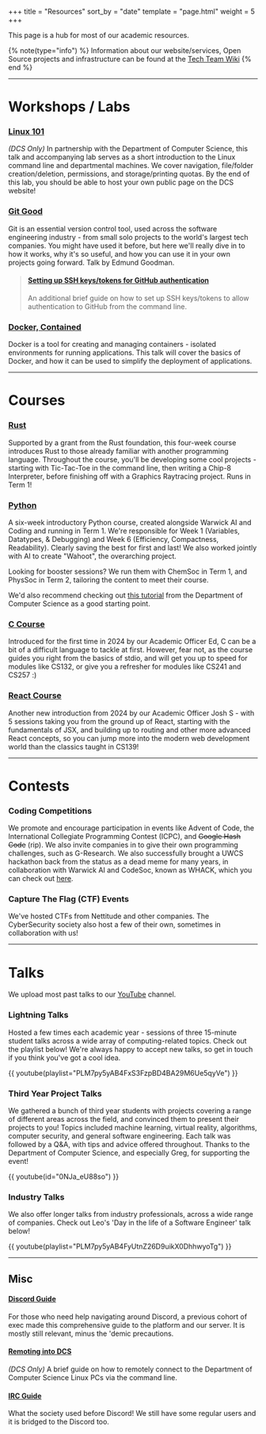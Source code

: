 +++
title = "Resources"
sort_by = "date"
template = "page.html"
weight = 5
+++

This page is a hub for most of our academic resources. 

{% note(type="info") %}
Information about our website/services, Open Source projects and infrastructure can be found at the [Tech Team Wiki](https://techteam.uwcs.co.uk/)
{% end %}

---

# Workshops / Labs

### [Linux 101](@/resources/linux-101/index.md)
*(DCS Only)* In partnership with the Department of Computer Science, this talk and accompanying lab serves as a short introduction to the Linux command line and departmental machines. We cover navigation, file/folder creation/deletion, permissions, and storage/printing quotas. By the end of this lab, you should be able to host your own public page on the DCS website!

### [Git Good](@/resources/git-good/index.md)
Git is an essential version control tool, used across the software engineering industry - from small solo projects to the world's largest tech companies. You might have used it before, but here we'll really dive in to how it works, why it's so useful, and how you can use it in your own projects going forward. Talk by Edmund Goodman.

> #### [Setting up SSH keys/tokens for GitHub authentication](@/resources/github-token-authentication/index.md)
> An additional brief guide on how to set up SSH keys/tokens to allow authentication to GitHub from the command line.

### [Docker, Contained](@/resources/docker.md)
Docker is a tool for creating and managing containers - isolated environments for running applications. This talk will cover the basics of Docker, and how it can be used to simplify the deployment of applications. 

---

# Courses

### [Rust](https://rs118.uwcs.co.uk)

Supported by a grant from the Rust foundation, this four-week course introduces Rust to those already familiar with another programming language. Throughout the course, you'll be developing some cool projects - starting with Tic-Tac-Toe in the command line, then writing a Chip-8 Interpreter, before finishing off with a Graphics Raytracing project. Runs in Term 1!

### [Python](https://go.uwcs.uk/python)

A six-week introductory Python course, created alongside Warwick AI and Coding and running in Term 1.
We're responsible for Week 1 (Variables, Datatypes, & Debugging) and Week 6 (Efficiency, Compactness, Readability). Clearly saving the best for first and last! We also worked jointly with AI to create "Wahoot", the overarching project.

Looking for booster sessions? We run them with ChemSoc in Term 1, and PhysSoc in Term 2, tailoring the content to meet their course.

We'd also recommend checking out [this tutorial](https://howtoprogram.dcs.warwick.ac.uk) from the Department of Computer Science as a good starting point.

### [C Course](https://github.com/search?q=owner%3ARexMortem+C_Course&type=repositories)

Introduced for the first time in 2024 by our Academic Officer Ed, C can be a bit of a difficult language to tackle at first. However, fear not, as the course guides you right from the basics of stdio, and will get you up to speed for modules like CS132, or give you a refresher for modules like CS241 and CS257 :)

### [React Course](https://readytoreact.net/)

Another new introduction from 2024 by our Academic Officer Josh S - with 5 sessions taking you from the ground up of React, starting with the fundamentals of JSX, and building up to routing and other more advanced React concepts, so you can jump more into the modern web development world than the classics taught in CS139!

---

# Contests
<!-- dead link, comment out when fixed -->
<!--
### [UWCS Challenge](https://challenge.uwcs.co.uk)
In both teaching terms, we run our own team programming challenge. 5 custom problems, in teams of up to 3, with prizes for the top 3 teams! Past problems can be found [here](https://github.com/UWCS/progcomps/releases). We've also designed our own online judge for automatic marking - [try it out](https://challenge.uwcs.co.uk)!
-->

### Coding Competitions

We promote and encourage participation in events like Advent of Code, the International Collegiate Programming Contest (ICPC), and ~~Google Hash Code~~ (rip). We also invite companies in to give their own programming challenges, such as G-Research. We also successfully brought a UWCS hackathon back from the status as a dead meme for many years, in collaboration with Warwick AI and CodeSoc, known as WHACK, which you can check out [here](https://warwickhack.co.uk/).

### Capture The Flag (CTF) Events

We've hosted CTFs from Nettitude and other companies. The CyberSecurity society also host a few of their own, sometimes in collaboration with us!

---

# Talks
We upload most past talks to our [YouTube](https://www.youtube.com/@warwickcomputing) channel.

### Lightning Talks

Hosted a few times each academic year - sessions of three 15-minute student talks across a wide array of computing-related topics. Check out the playlist below! We're always happy to accept new talks, so get in touch if you think you've got a cool idea.

{{ youtube(playlist="PLM7py5yAB4FxS3FzpBD4BA29M6Ue5qyVe") }}

### Third Year Project Talks

We gathered a bunch of third year students with projects covering a range of different areas across the field, and convinced them to present their projects to you! Topics included machine learning, virtual reality, algorithms, computer security, and general software engineering. Each talk was followed by a Q&A, with tips and advice offered throughout. Thanks to the Department of Computer Science, and especially Greg, for supporting the event!

{{ youtube(id="0NJa_eU88so") }}

### Industry Talks

We also offer longer talks from industry professionals, across a wide range of companies. Check out Leo's 'Day in the life of a Software Engineer' talk below!

{{ youtube(playlist="PLM7py5yAB4FyUtnZ26D9uikX0DhhwyoTg") }}

---

## Misc

#### [Discord Guide](UWCS_Discord_Guide.pdf)

For those who need help navigating around Discord, a previous cohort of exec made this comprehensive guide to the platform and our server. It is mostly still relevant, minus the 'demic precautions.

#### [Remoting into DCS](@/resources/remotedcs.md)

*(DCS Only)* A brief guide on how to remotely connect to the Department of Computer Science Linux PCs via the command line.

#### [IRC Guide](@/resources/irc.md)

What the society used before Discord! We still have some regular users and it is bridged to the Discord too.
